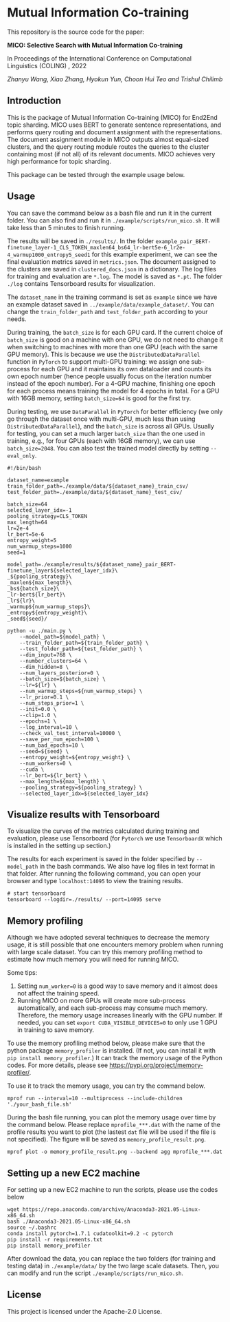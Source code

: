 # Mutual Information Co-training

This repository is the source code for the paper:

**MICO: Selective Search with Mutual Information Co-training**

In Proceedings of the International Conference on Computational Linguistics (COLING) , 2022

*Zhanyu Wang, Xiao Zhang, Hyokun Yun, Choon Hui Teo and Trishul Chilimb*

## Introduction
This is the package of Mutual Information Co-training (MICO) for End2End topic sharding. MICO uses BERT to generate sentence representations, and performs query routing and document assignment with the representations. The document assignment module in MICO outputs almost equal-sized clusters, and the query routing module routes the queries to the cluster containing most (if not all) of its relevant documents. MICO achieves very high performance for topic sharding. 

This package can be tested through the example usage below.

## Usage
You can save the command below as a bash file and run it in the current folder. You can also find and run it in `./example/scripts/run_mico.sh`. It will take less than 5 minutes to finish running.

The results will be saved in `./results/`. In the folder `example_pair_BERT-finetune_layer-1_CLS_TOKEN_maxlen64_bs64_lr-bert5e-6_lr2e-4_warmup1000_entropy5_seed1` for this example experiment, we can see the final evaluation metrics saved in `metrics.json`. The document assigned to the clusters are saved in `clustered_docs.json` in a dictionary. The log files for training and evaluation are `*.log`. The model is saved as `*.pt`. The folder `./log` contains Tensorboard results for visualization. 

The `dataset_name` in the training command is set as `example` since we have an example dataset saved in `../example/data/example_dataset/`. You can change the `train_folder_path` and `test_folder_path` according to your needs.

During training, the `batch_size` is for each GPU card. If the current choice of `batch_size` is good on a machine with one GPU, we do not need to change it when switching to machines with more than one GPU (each with the same GPU memory). This is because we use the `DistributedDataParallel` function in `PyTorch` to support multi-GPU training: we assign one sub-process for each GPU and it maintains its own dataloader and counts its own epoch number (hence people usually focus on the iteration number instead of the epoch number). For a 4-GPU machine, finishing one epoch for each process means training the model for 4 epochs in total. For a GPU with 16GB memory, setting `batch_size=64` is good for the first try.

During testing, we use `DataParallel` in `PyTorch` for better efficiency (we only go through the dataset once with multi-GPU, much less than using `DistributedDataParallel`), and the `batch_size` is across all GPUs. Usually for testing, you can set a much larger `batch_size` than the one used in training, e.g., for four GPUs (each with 16GB memory), we can use `batch_size=2048`. You can also test the trained model directly by setting `--eval_only`.

    #!/bin/bash

    dataset_name=example
    train_folder_path=./example/data/${dataset_name}_train_csv/
    test_folder_path=./example/data/${dataset_name}_test_csv/

    batch_size=64
    selected_layer_idx=-1
    pooling_strategy=CLS_TOKEN
    max_length=64
    lr=2e-4
    lr_bert=5e-6
    entropy_weight=5
    num_warmup_steps=1000
    seed=1

    model_path=./example/results/${dataset_name}_pair_BERT-finetune_layer${selected_layer_idx}\
    _${pooling_strategy}\
    _maxlen${max_length}\
    _bs${batch_size}\
    _lr-bert${lr_bert}\
    _lr${lr}\
    _warmup${num_warmup_steps}\
    _entropy${entropy_weight}\
    _seed${seed}/

    python -u ./main.py \
        --model_path=${model_path} \
        --train_folder_path=${train_folder_path} \
        --test_folder_path=${test_folder_path} \
        --dim_input=768 \
        --number_clusters=64 \
        --dim_hidden=8 \
        --num_layers_posterior=0 \
        --batch_size=${batch_size} \
        --lr=${lr} \
        --num_warmup_steps=${num_warmup_steps} \
        --lr_prior=0.1 \
        --num_steps_prior=1 \
        --init=0.0 \
        --clip=1.0 \
        --epochs=1 \
        --log_interval=10 \
        --check_val_test_interval=10000 \
        --save_per_num_epoch=100 \
        --num_bad_epochs=10 \
        --seed=${seed} \
        --entropy_weight=${entropy_weight} \
        --num_workers=0 \
        --cuda \
        --lr_bert=${lr_bert} \
        --max_length=${max_length} \
        --pooling_strategy=${pooling_strategy} \
        --selected_layer_idx=${selected_layer_idx} 



## Visualize results with Tensorboard
To visualize the curves of the metrics calculated during training and evaluation, please use Tensorboard (for `Pytorch` we use `TensorboardX` which is installed in the setting up section.) 

The results for each experiment is saved in the folder specified by `--model_path` in the bash commands. We also have log files in text format in that folder. After running the following command, you can open your browser and type `localhost:14095` to view the training results.

    # start tensorboard
    tensorboard --logdir=./results/ --port=14095 serve

## Memory profiling
Although we have adopted several techniques to decrease the memory usage, it is still possible that one encounters memory problem when running with large scale dataset. You can try this memory profiling method to estimate how much memory you will need for running MICO. 

Some tips: 
1. Setting `num_worker=0` is a good way to save memory and it almost does not affect the training speed. 
2. Running MICO on more GPUs will create more sub-process automatically, and each sub-process may consume much memory. Therefore, the memory usage increases linearly with the GPU number. If needed, you can set `export CUDA_VISIBLE_DEVICES=0` to only use 1 GPU in training to save memory.

To use the memory profiling method below, please make sure that the python package `memory_profiler` is installed. (If not, you can install it with `pip install memory_profiler`.) It can track the memory usage of the Python codes. For more details, please see https://pypi.org/project/memory-profiler/.

To use it to track the memory usage, you can try the command below.

    mprof run --interval=10 --multiprocess --include-children './your_bash_file.sh'

During the bash file running, you can plot the memory usage over time by the command below. Please replace `mprofile_***.dat` with the name of the profile results you want to plot (the lastest `dat` file will be used if the file is not specified). The figure will be saved as `memory_profile_result.png`.

    mprof plot -o memory_profile_result.png --backend agg mprofile_***.dat

## Setting up a new EC2 machine
For setting up a new EC2 machine to run the scripts, please use the codes below

    wget https://repo.anaconda.com/archive/Anaconda3-2021.05-Linux-x86_64.sh
    bash ./Anaconda3-2021.05-Linux-x86_64.sh
    source ~/.bashrc  
    conda install pytorch=1.7.1 cudatoolkit=9.2 -c pytorch
    pip install -r requirements.txt
    pip install memory_profiler

After download the data, you can replace the two folders (for training and testing data) in `./example/data/` by the two large scale datasets. Then, you can modify and run the script `./example/scripts/run_mico.sh`.

## License

This project is licensed under the Apache-2.0 License.
